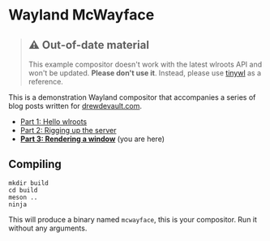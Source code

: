 # Wayland McWayface

> ## ⚠️ Out-of-date material
>
> This example compositor doesn't work with the latest wlroots API and won't be
> updated. **Please don't use it**. Instead, please use
> [tinywl](https://github.com/swaywm/wlroots/tree/master/tinywl) as a
> reference.

This is a demonstration Wayland compositor that accompanies a series of blog
posts written for [drewdevault.com](https://drewdevault.com).

- [Part 1: Hello wlroots](https://drewdevault.com/2018/02/17/Writing-a-Wayland-compositor-1.html)
- [Part 2: Rigging up the server](https://drewdevault.com/2018/02/22/Writing-a-wayland-compositor-part-2.html)
- **[Part 3: Rendering a window](https://drewdevault.com/2018/02/28/Writing-a-wayland-compositor-part-3.html)** (you are here)

## Compiling

```shell
mkdir build
cd build
meson ..
ninja
```

This will produce a binary named `mcwayface`, this is your compositor. Run it
without any arguments.
